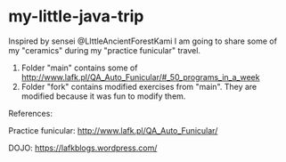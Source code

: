 # my-little-java-trip
Inspired by sensei @LIttleAncientForestKami I am going to share some of my "ceramics" during my "practice funicular" travel.

1. Folder "main" contains some of http://www.lafk.pl/QA_Auto_Funicular/#_50_programs_in_a_week
2. Folder "fork" contains modified exercises from "main". They are modified because it was fun to modify them.

References:

Practice funicular: http://www.lafk.pl/QA_Auto_Funicular/

DOJO: https://lafkblogs.wordpress.com/
